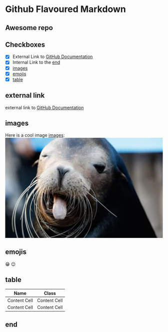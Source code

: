 # Github Flavoured Markdown

## Awesome repo

## Checkboxes

- [x] External Link to [GitHub Documentation](#external-link)
- [x] Internal Link to the [end](#end)
- [x] [images](#images)
- [x] [emojis](#emojis)
- [x] [table](#table)

## external link

external link to [GitHub Documentation](https://help.github.com/en)

## images

Here is a cool image [images](/images):
![Happy animals)](images/foca.jpg)

## emojis

:grin:
:wink:

## table

| Name | Class |
| ------------- | ------------- |
| Content Cell  | Content Cell  |
| Content Cell  | Content Cell  |

## end